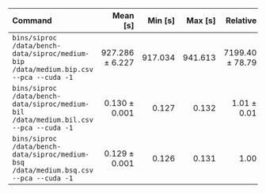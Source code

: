 | Command | Mean [s] | Min [s] | Max [s] | Relative |
|:---|---:|---:|---:|---:|
| `bins/siproc /data/bench-data/siproc/medium-bip /data/medium.bip.csv --pca --cuda -1` | 927.286 ± 6.227 | 917.034 | 941.613 | 7199.40 ± 78.79 |
| `bins/siproc /data/bench-data/siproc/medium-bil /data/medium.bil.csv --pca --cuda -1` | 0.130 ± 0.001 | 0.127 | 0.132 | 1.01 ± 0.01 |
| `bins/siproc /data/bench-data/siproc/medium-bsq /data/medium.bsq.csv --pca --cuda -1` | 0.129 ± 0.001 | 0.126 | 0.131 | 1.00 |
